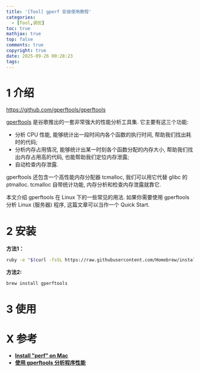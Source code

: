 ```yaml
---
title: '[Tool] gperf 安装使用教程'
categories:
  - [Tool,调优]
toc: true
mathjax: true
top: false
comments: true
copyright: true
date: 2025-09-26 00:28:23
tags:
---
```


# 1 介绍

https://github.com/gperftools/gperftools

[gperftools](https://github.com/gperftools/gperftools) 是谷歌推出的一套非常强大的性能分析工具集. 它主要有这三个功能:

- 分析 CPU 性能, 能够统计出一段时间内各个函数的执行时间, 帮助我们找出耗时的代码;
- 分析内存占用情况, 能够统计出某一时刻各个函数分配的内存大小, 帮助我们找出内存占用高的代码, 也能帮助我们定位内存泄露;
- 自动检查内存泄露.

gperftools 还包含一个高性能内存分配器 tcmalloc, 我们可以用它代替 glibc 的 ptmalloc. tcmalloc 自带统计功能, 内存分析和检查内存泄露就靠它.

本文介绍 gperftools 在 Linux 下的一些常见的用法. 如果你需要使用 gperftools 分析 Linux (服务器) 程序, 这篇文章可以当作一个 Quick Start.

# 2 安装

**方法1：**

```bash
ruby -e "$(curl -fsSL https://raw.githubusercontent.com/Homebrew/install/master/install)" < /dev/null 2> /dev/null
```

**方法2:**

```bash
brew install gperftools
```

# 3 使用

# X 参考

- [**Install "perf" on Mac**](https://stackoverflow.com/questions/23200704/install-perf-on-mac)
- [**使用 gperftools 分析程序性能**](https://luyuhuang.tech/2022/04/10/gperftools.html)